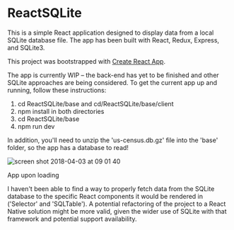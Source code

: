 # ReactSQLite

This is a simple React application designed to display data from a local SQLite database file. The app has been built with React, Redux, Express, and SQLite3.

This project was bootstrapped with [Create React App](https://github.com/facebookincubator/create-react-app).

The app is currently WIP – the back-end has yet to be finished and other SQLite approaches are being considered. To get the current app up and running, follow these instructions:

1) cd ReactSQLite/base and cd/ReactSQLite/base/client
2) npm install in both directories
3) cd ReactSQLite/base
4) npm run dev

In addition, you'll need to unzip the 'us-census.db.gz' file into the 'base' folder, so the app has a database to read!

![screen shot 2018-04-03 at 09 01 40](https://user-images.githubusercontent.com/25869284/38236975-bcd302d4-371d-11e8-989b-0bb9e522a632.png)

App upon loading

I haven't been able to find a way to properly fetch data from the SQLite database to the specific React components it would be rendered in ('Selector' and 'SQLTable'). A potential refactoring of the project to a React Native solution might be more valid, given the wider use of SQLite with that framework and potential support availability.